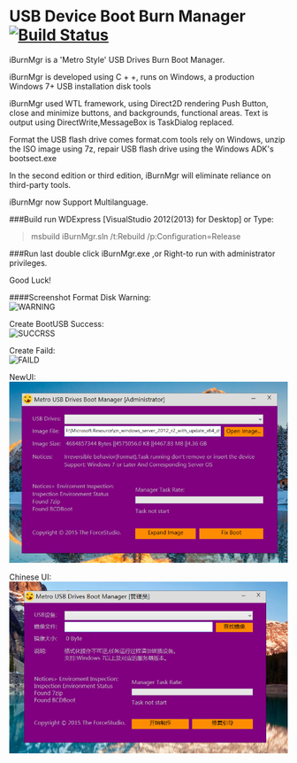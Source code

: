 USB Device Boot Burn Manager [![Build Status](https://travis-ci.org/pocoproject/poco.png?branch=develop)](https://github.com/forcegroup/iBurnMgr)
========
iBurnMgr is a 'Metro Style' USB Drives Burn Boot Manager.

iBurnMgr is developed using C + +, runs on Windows, a production Windows 7+ USB installation disk tools

iBurnMgr used WTL framework, using Direct2D rendering Push Button, close and minimize buttons, and backgrounds, functional areas. Text is output using DirectWrite,MessageBox is TaskDialog replaced.

Format the USB flash drive comes format.com tools rely on Windows, unzip the ISO image using 7z, repair USB flash drive using the Windows ADK's bootsect.exe

In the second edition or third edition, iBurnMgr will eliminate reliance on third-party tools.


iBurnMgr now Support Multilanguage.

###Build
run WDExpress [VisualStudio 2012(2013) for Desktop] 
or Type:
> msbuild iBurnMgr.sln /t:Rebuild /p:Configuration=Release

###Run
last double click iBurnMgr.exe ,or Right-to run with administrator privileges.

Good Luck!



####Screenshot
Format Disk Warning:       
![WARNING](./ImageShow/Image.JPG)

Create BootUSB Success:      
![SUCCRSS](./ImageShow/101.JPG)

Create Faild:      
![FAILD](./ImageShow/Image2.JPG)

NewUI:     
![NewUI](./ImageShow/NewUI.PNG)


Chinese UI:       
![ChineseUI](./ImageShow/zh-CN.PNG)
